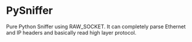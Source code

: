 # PySniffer
Pure Python Sniffer using RAW_SOCKET. It can completely parse Ethernet and IP headers and basically read high layer protocol.
